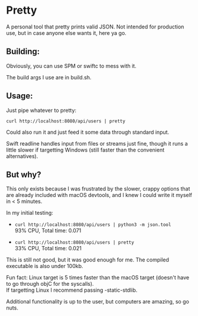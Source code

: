 # Pretty

A personal tool that pretty prints valid JSON. 
Not intended for production use, but in case anyone else wants it, here ya go.

## Building: 
Obviously, you can use SPM or swiftc to mess with it.

The build args I use are in build.sh.

## Usage: 
Just pipe whatever to pretty:

```
curl http://localhost:8080/api/users | pretty
```

Could also run it and just feed it some data through standard input.

Swift readline handles input from files or streams just fine, though 
it runs a little slower if targetting Windows (still faster than the convenient alternatives).

## But why?

This only exists because I was frustrated by the slower, crappy options that are already 
included with macOS devtools, and I knew I could write it myself in < 5 minutes.

In my initial testing:
- `curl http://localhost:8080/api/users | python3 -m json.tool` \
   93% CPU, Total time: 0.071

- `curl http://localhost:8080/api/users | pretty` \
  33% CPU, Total time: 0.021

This is still not good, but it was good enough for me. The compiled executable is also under 100kb.

Fun fact: Linux target is 5 times faster than the macOS 
target (doesn't have to go through objC for the syscalls).  
If targetting Linux I recommend passing -static-stdlib.

Additional functionality is up to the user, but computers are amazing, so go nuts.
